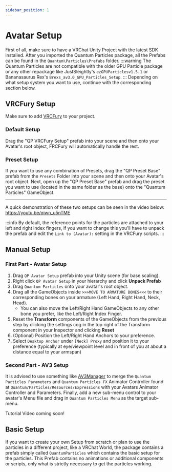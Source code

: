 ```yaml
---
sidebar_position: 1
---
```


# Avatar Setup
First of all, make sure to have a VRChat Unity Project with the latest SDK installed.
After you imported the Quantum Particles package, all the Prefabs can be found in the `Quantum\Particles\Prefabs` folder.
:::warning
The Quantum Particles are not compatible with the older GPU Particle package or any other repackage like JustSleightly's `ezGPUParticlesv1.5.1` or Bananasaurus Rex's `Brexs_av3.0_GPU_Particles_Setup`.
:::
Depending on what setup system you want to use, continue with the corresponding section below.

## VRCFury Setup
Make sure to add [VRCFury](https://vrcfury.com/download) to your project.

### Default Setup
Drag the "QP VRCFury Setup" prefab into your scene and then onto your Avatar's root object, FRCFury will automatically handle the rest.

### Preset Setup
If you want to use any combination of Presets, drag the "QP Preset Base" prefab from the `Presets` Folder into your scene and then onto your Avatar's root object.
Next, open up the "QP Preset Base" prefab and drag the preset you want to use (located in the same folder as the base) onto the "Quantum Particles" GameObject.

---

A quick demonstration of these two setups can be seen in the video below:
https://youtu.be/qiwn_u5nTME

:::info
By default, the reference points for the particles are attached to your left and right index fingers, if you want to change this you'll have to unpack the prefab and edit the `Link to (Avatar):` setting in the VRCFury scripts.
:::

## Manual Setup

### First Part - Avatar Setup
1. Drag `QP Avatar Setup` prefab into your Unity scene (for base scaling).
2. Right click `QP Avatar Setup` in your hierarchy and click **Unpack Prefab**
3. Drag `Quantum Particles` onto your avatar's root object.
4. Drag all the GameObjects inside `>>>MOVE TO ARMATURE BONES<<<` to their corresponding bones on your armature (Left Hand, Right Hand, Neck, Head).
    - You can also move the Left/Right Hand GameObjects to any other bone you prefer, like the Left/Right Index Finger.
5. Reset the **Transform** components of the GameObjects from the previous step by clicking the settings cog in the top right of the Transform component in your Inspector and clicking **Reset**
6. (Optional) Position the Left/Right Hand Anchors to your preference.
7. Select `Desktop Anchor` under `[Neck] Proxy` and position it to your preference (typically at eye/viewpoint level and in front of you at about a distance equal to your armspan)

### Second Part - AV3 Setup
It is advised to use something like [AV3Manager](https://github.com/VRLabs/Avatars-3.0-Manager) to merge the `Quantum Particles Parameters` and `Quantum Particles FX` Animator Controller found at `Quantum/Particles/Resources/Expressions` with your Avatars Animator Controller and Parameters.
Finally, add a new sub-menu control to your avatar's Menu file and drag in `Quantum Particles Menu` as the target sub-menu.

Tutorial Video coming soon!

## Basic Setup
If you want to create your own Setup from scratch or plan to use the particles in a different project, like a VRChat World, the package contains a prefab simply called `QuantumParticles` which contains the basic setup for the particles.
This Prefab contains no animations or additional components or scripts, only what is strictly necessary to get the particles working.
